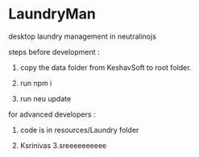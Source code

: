 # LaundryMan
desktop laundry management in neutralinojs

steps before development : 

1.  copy the data folder from KeshavSoft to root folder.

2.  run npm i

3.  run neu update

for advanced developers :

1.  code is in resources/Laundry folder

2. Ksrinivas
3.sreeeeeeeeee

